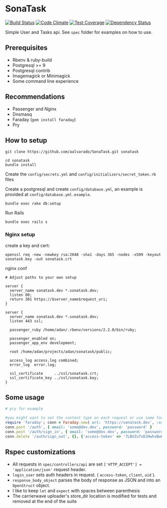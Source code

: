 # SonaTask
[![Build Status](https://travis-ci.org/aalvarado/SonaTask.svg)](https://travis-ci.org/aalvarado/SonaTask) 
[![Code Climate](https://codeclimate.com/github/aalvarado/SonaTask/badges/gpa.svg)](https://codeclimate.com/github/aalvarado/SonaTask)
[![Test Coverage](https://codeclimate.com/github/aalvarado/SonaTask/badges/coverage.svg)](https://codeclimate.com/github/aalvarado/SonaTask)
[![Dependency Status](https://gemnasium.com/aalvarado/SonaTask.svg)](https://gemnasium.com/aalvarado/SonaTask)

Simple User and Tasks api. See `spec` folder for examples on how to use.

## Prerequisites

- Rbenv & ruby-build
- Postgresql >= 9
- Postgresql contrib
- Imagemagick or Minimagick
- Some command line experience

## Recommendations

- Passenger and Nginx
- Dnsmasq
- Faraday (`gem install faraday`)
- Pry

## How to setup

```
git clone https://github.com/aalvarado/SonaTask.git sonatask

cd sonatask
bundle install
```

Create the `config/secrets.yml` and `config/initializers/secret_token.rb` files

Create a postgresql and create `config/database.yml`, an example is provided at `config/database.yml.example`.

`bundle exec rake db:setup`

Run Rails

`bundle exec rails s`

### Nginx setup

create a key and cert:

```
openssl req -new -newkey rsa:2048 -sha1 -days 365 -nodes -x509 -keyout sonatask.key -out sonatask.crt
```

nginx conf

```
# Adjust paths to your own setup

server {
  server_name sonatask.dev *.sonatask.dev;
  listen 80;
  return 301 https://$server_name$request_uri;
}

server {
  server_name sonatask.dev *.sonatask.dev;
  listen 443 ssl;

  passenger_ruby /home/adan/.rbenv/versions/2.2.0/bin/ruby;

  passenger_enabled on;
  passenger_app_env development;

  root /home/adan/projects/adan/sonatask/public;

  access_log access.log combined;
  error_log  error.log;

  ssl_certificate     ../ssl/sonatask.crt;
  ssl_certificate_key ../ssl/sonatask.key;
}
```

## Some usage


```ruby
# pry for example

#you might want to set the content type on each request or use some faraday middle ware
require 'faraday'; conn = Faraday.new( url: 'https://sonatask.dev', :ssl => {:verify => false } ) { |f| f.request :url_encoded; f.response :logger;  f.adapter Faraday.default_adapter }
conn.post '/auth', { email: 'some@dev.dev', password: 'password' }
conn.post '/auth/sign_in', { email: 'some@dev.dev', password: 'password' }
conn.delete '/auth/sign_out', {}, {'access-token' => '7LBVZufvDJHwhxBwQFf31w', 'uid' => 'some@dev.dev', 'client' => '8IOJ4Uv1pVUUxQWay-MNLg' }
```
## Rspec customizations

- All requests in `spec/controllers/api` are set `['HTTP_ACCEPT'] = 'application/json'` request header.
- `login_user` sets auth headers in request. ( `access-token`, `client`, `uid` ).
- `response_body_object` parses the body of response as JSON and into an `OpenStruct` object.
- I like to keep `let` and `expect` with spaces between parenthesis
- The carrierwave uploader's store_dir location is modified for tests and removed at the end of the suite
